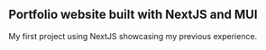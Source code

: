 ## Portfolio website built with NextJS and MUI

My first project using NextJS showcasing my previous experience.